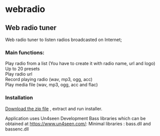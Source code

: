 # webradio
## Web radio tuner
 
Web radio tuner to listen radios broadcasted on Internet;
 
### Main functions:

Play radio from a list (You have to create it with radio name, url and logo)<br>
Up to 20 presets<br>
Play radio url<br>
Record playing radio (wav, mp3, ogg, acc)<br>
Play media file (wav, mp3, ogg, acc and flac)

### Installation

[Download the zip file](https://github.com/bb84000/webradio/raw/main/webradio.zip) , extract and run installer.


Application uses Un4seen Development Bass libraries which can be obtained at https://www.un4seen.com/:
Minimal libraries : bass.dll and bassenc.dll
